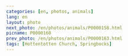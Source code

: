 ```yaml
---
categories: [en, photos, animals]
lang: en
layout: photo
next_photo: /en/photos/animals/P0000158.html
picname: P0000160
prev_photo: /en/photos/animals/P0000163.html
tags: [Hottentotten Church, Springbocks]
---
```


